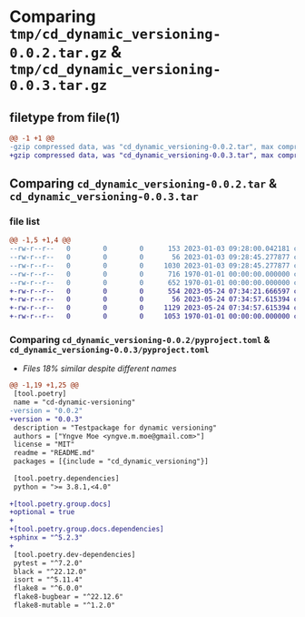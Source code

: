 # Comparing `tmp/cd_dynamic_versioning-0.0.2.tar.gz` & `tmp/cd_dynamic_versioning-0.0.3.tar.gz`

## filetype from file(1)

```diff
@@ -1 +1 @@
-gzip compressed data, was "cd_dynamic_versioning-0.0.2.tar", max compression
+gzip compressed data, was "cd_dynamic_versioning-0.0.3.tar", max compression
```

## Comparing `cd_dynamic_versioning-0.0.2.tar` & `cd_dynamic_versioning-0.0.3.tar`

### file list

```diff
@@ -1,5 +1,4 @@
--rw-r--r--   0        0        0      153 2023-01-03 09:28:00.042181 cd_dynamic_versioning-0.0.2/README.md
--rw-r--r--   0        0        0       56 2023-01-03 09:28:45.277877 cd_dynamic_versioning-0.0.2/cd_dynamic_versioning/__init__.py
--rw-r--r--   0        0        0     1030 2023-01-03 09:28:45.277877 cd_dynamic_versioning-0.0.2/pyproject.toml
--rw-r--r--   0        0        0      716 1970-01-01 00:00:00.000000 cd_dynamic_versioning-0.0.2/setup.py
--rw-r--r--   0        0        0      652 1970-01-01 00:00:00.000000 cd_dynamic_versioning-0.0.2/PKG-INFO
+-rw-r--r--   0        0        0      554 2023-05-24 07:34:21.666597 cd_dynamic_versioning-0.0.3/README.md
+-rw-r--r--   0        0        0       56 2023-05-24 07:34:57.615394 cd_dynamic_versioning-0.0.3/cd_dynamic_versioning/__init__.py
+-rw-r--r--   0        0        0     1129 2023-05-24 07:34:57.615394 cd_dynamic_versioning-0.0.3/pyproject.toml
+-rw-r--r--   0        0        0     1053 1970-01-01 00:00:00.000000 cd_dynamic_versioning-0.0.3/PKG-INFO
```

### Comparing `cd_dynamic_versioning-0.0.2/pyproject.toml` & `cd_dynamic_versioning-0.0.3/pyproject.toml`

 * *Files 18% similar despite different names*

```diff
@@ -1,19 +1,25 @@
 [tool.poetry]
 name = "cd-dynamic-versioning"
-version = "0.0.2"
+version = "0.0.3"
 description = "Testpackage for dynamic versioning"
 authors = ["Yngve Moe <yngve.m.moe@gmail.com>"]
 license = "MIT"
 readme = "README.md"
 packages = [{include = "cd_dynamic_versioning"}]
 
 [tool.poetry.dependencies]
 python = ">= 3.8.1,<4.0"
 
+[tool.poetry.group.docs]
+optional = true
+
+[tool.poetry.group.docs.dependencies]
+sphinx = "^5.2.3"
+
 [tool.poetry.dev-dependencies]
 pytest = "^7.2.0"
 black = "^22.12.0"
 isort = "^5.11.4"
 flake8 = "^6.0.0"
 flake8-bugbear = "^22.12.6"
 flake8-mutable = "^1.2.0"
```

